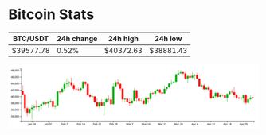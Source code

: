 # Bitcoin Stats

BTC/USDT|24h change|24h high|24h low|
|---|---|---|---|
|$39577.78|0.52%|$40372.63|$38881.43|

<img src="./chart.svg">
